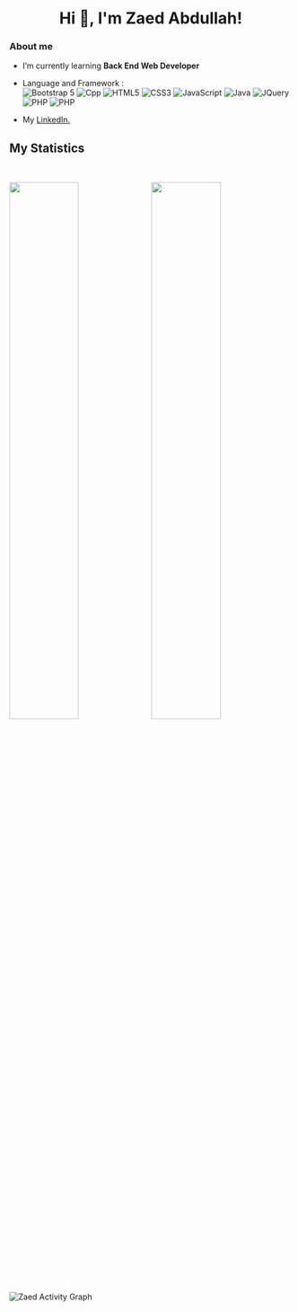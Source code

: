 <h1 align="center">Hi 👋, I'm Zaed Abdullah!</h1>

### About me
- I’m currently learning **Back End Web Developer**
- Language and Framework : <br>
![Bootstrap 5](https://img.shields.io/badge/Bootstrap-563D7C?style=for-the-badge&logo=bootstrap&logoColor=white)
![Cpp](https://img.shields.io/badge/C%2B%2B-00599C?style=for-the-badge&logo=c%2B%2B&logoColor=white)
![HTML5](https://img.shields.io/badge/HTML5-E34F26?style=for-the-badge&logo=html5&logoColor=white)
![CSS3](https://img.shields.io/badge/CSS3-1572B6?style=for-the-badge&logo=css3&logoColor=white)
![JavaScript](https://img.shields.io/badge/JavaScript-323330?style=for-the-badge&logo=javascript&logoColor=F7DF1E)
![Java](https://img.shields.io/badge/Java-ED8B00?style=for-the-badge&logo=java&logoColor=white)
![JQuery](https://img.shields.io/badge/jQuery-0769AD?style=for-the-badge&logo=jquery&logoColor=white)
![PHP](https://img.shields.io/badge/PHP-777BB4?style=for-the-badge&logo=php&logoColor=white)
![PHP](https://img.shields.io/badge/PHP-777BB4?style=for-the-badge&logo=php&logoColor=white)

- My [LinkedIn.](https://linkedin.com/in/zaed-abdullah-a14a24172/)

## My Statistics

<br/>
<p align="left">
  <img width="49.5%" src="https://github-readme-stats.vercel.app/api?username=zflash123&show_icons=true&theme=dracula&border=true" />
    <img width="49.5%" src="https://github-readme-streak-stats.herokuapp.com/?user=zflash123&theme=dracula&border=true" />
  </a>
</p>
<br>

![Zaed Activity Graph](https://activity-graph.herokuapp.com/graph?username=zflash123&custom_title=zflash123's%20Contribution%20Graph&theme=dracula&bg_color=191622&hide_border=true&line=5D8BF4&point=ECECEC)
